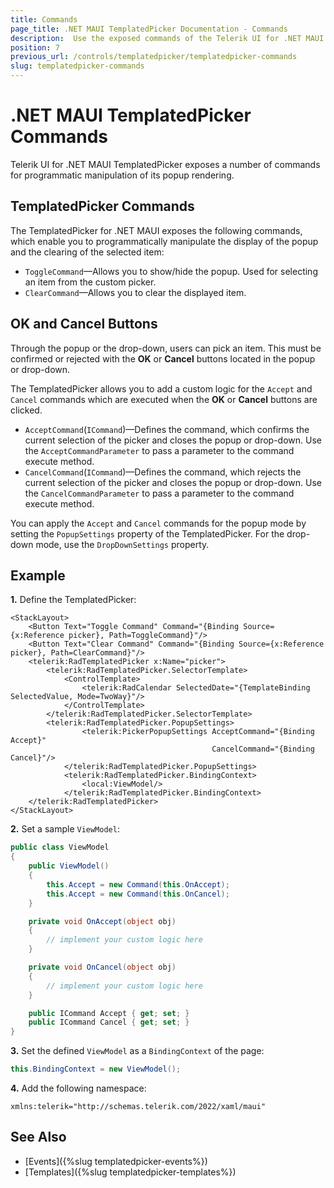 ```yaml
---
title: Commands
page_title: .NET MAUI TemplatedPicker Documentation - Commands
description:  Use the exposed commands of the Telerik UI for .NET MAUI TemplatedPicker to programmatically manipulate the display of its popup and clear selected dates or handle date selection acceptance or cancellation.
position: 7
previous_url: /controls/templatedpicker/templatedpicker-commands
slug: templatedpicker-commands
---
```


# .NET MAUI TemplatedPicker Commands

Telerik UI for .NET MAUI TemplatedPicker exposes a number of commands for programmatic manipulation of its popup rendering.

## TemplatedPicker Commands

The TemplatedPicker for .NET MAUI exposes the following commands, which enable you to programmatically manipulate the display of the popup and the clearing of the selected item:

* `ToggleCommand`&mdash;Allows you to show/hide the popup. Used for selecting an item from the custom picker.
* `ClearCommand`&mdash;Allows you to clear the displayed item.

## OK and Cancel Buttons

Through the popup or the drop-down, users can pick an item. This must be confirmed or rejected with the **OK** or **Cancel** buttons located in the popup or drop-down.

The TemplatedPicker allows you to add a custom logic for the `Accept` and `Cancel` commands which are executed when the **OK** or **Cancel** buttons are clicked.

* `AcceptCommand`(`ICommand`)&mdash;Defines the command, which confirms the current selection of the picker and closes the popup or drop-down. Use the `AcceptCommandParameter` to pass a parameter to the command execute method. 
* `CancelCommand`(`ICommand`)&mdash;Defines the command, which rejects the current selection of the picker and closes the popup or drop-down. Use the `CancelCommandParameter` to pass a parameter to the command execute method.

You can apply the `Accept` and `Cancel` commands for the popup mode by setting the `PopupSettings` property of the TemplatedPicker. For the drop-down mode, use the `DropDownSettings` property.

## Example

**1.** Define the TemplatedPicker:

```XAML
<StackLayout>
    <Button Text="Toggle Command" Command="{Binding Source={x:Reference picker}, Path=ToggleCommand}"/>
    <Button Text="Clear Command" Command="{Binding Source={x:Reference picker}, Path=ClearCommand}"/>
    <telerik:RadTemplatedPicker x:Name="picker">
        <telerik:RadTemplatedPicker.SelectorTemplate>
            <ControlTemplate>
                <telerik:RadCalendar SelectedDate="{TemplateBinding SelectedValue, Mode=TwoWay}"/>
            </ControlTemplate>
        </telerik:RadTemplatedPicker.SelectorTemplate>
		<telerik:RadTemplatedPicker.PopupSettings>
                <telerik:PickerPopupSettings AcceptCommand="{Binding Accept}"
                                             CancelCommand="{Binding Cancel}"/>
            </telerik:RadTemplatedPicker.PopupSettings>
            <telerik:RadTemplatedPicker.BindingContext>
                <local:ViewModel/>
            </telerik:RadTemplatedPicker.BindingContext>
    </telerik:RadTemplatedPicker>
</StackLayout>
```

**2.** Set a sample `ViewModel`:

```C#
public class ViewModel
{
    public ViewModel()
    {
        this.Accept = new Command(this.OnAccept);
        this.Accept = new Command(this.OnCancel);
    }

    private void OnAccept(object obj)
    {
        // implement your custom logic here
    }

    private void OnCancel(object obj)
    {
        // implement your custom logic here
    }

    public ICommand Accept { get; set; }
    public ICommand Cancel { get; set; }
}
```

**3.** Set the defined `ViewModel` as a `BindingContext` of the page:

```C#
this.BindingContext = new ViewModel();
```

**4.** Add the following namespace:

```XAML
xmlns:telerik="http://schemas.telerik.com/2022/xaml/maui"
```


## See Also

- [Events]({%slug templatedpicker-events%})
- [Templates]({%slug templatedpicker-templates%})
